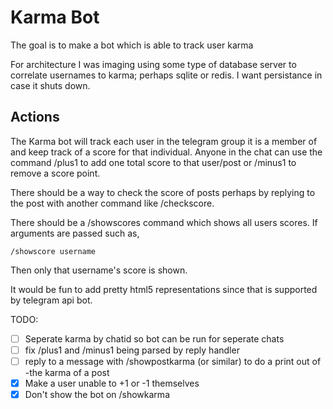 # Karma Bot
The goal is to make a bot which is able to track user karma 

For architecture I was imaging using some type of database server to correlate usernames to karma; perhaps sqlite or redis. I want persistance in case it shuts down.


## Actions
The Karma bot will track each user in the telegram group it is a member of and keep track of a score for that individual. Anyone in the chat can use the command /plus1 to add one total score to that user/post or /minus1 to remove a score point.

There should be a way to check the score of posts perhaps by replying to the post with another command like /checkscore.

There should be a /showscores command which shows all users scores. If arguments are passed such as,

```
/showscore username
```

Then only that username's score is shown.

It would be fun to add pretty html5 representations since that is supported by telegram api bot.


TODO:

- [ ] Seperate karma by chatid so bot can be run for seperate chats
- [ ] fix /plus1 and /minus1 being parsed by reply handler
- [ ] reply to a message with /showpostkarma (or similar) to do a print out of -the karma of a post 
- [x] Make a user unable to +1 or -1 themselves
- [x] Don't show the bot on /showkarma